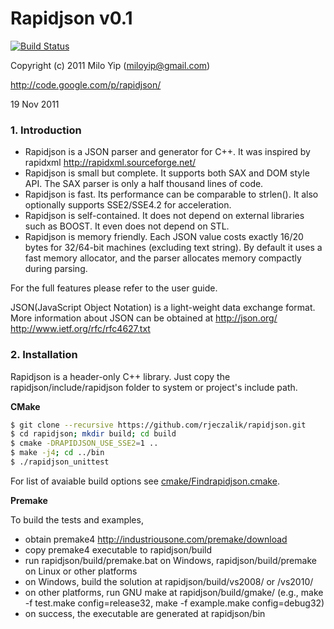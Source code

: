 Rapidjson v0.1
==============

[![Build Status](https://drone.io/github.com/rjeczalik/rapidjson/status.png)](https://drone.io/github.com/rjeczalik/rapidjson/latest)

Copyright (c) 2011 Milo Yip (miloyip@gmail.com)

http://code.google.com/p/rapidjson/

19 Nov 2011

### 1. Introduction

* Rapidjson is a JSON parser and generator for C++. It was inspired by rapidxml http://rapidxml.sourceforge.net/
* Rapidjson is small but complete. It supports both SAX and DOM style API. The SAX parser is only a half thousand lines of code.
* Rapidjson is fast. Its performance can be comparable to strlen(). It also optionally supports SSE2/SSE4.2 for acceleration.
* Rapidjson is self-contained. It does not depend on external libraries such as BOOST. It even does not depend on STL.
* Rapidjson is memory friendly. Each JSON value costs exactly 16/20 bytes for 32/64-bit machines (excluding text string). By default it uses a fast memory allocator, and the parser allocates memory compactly during parsing. 

For the full features please refer to the user guide.

JSON(JavaScript Object Notation) is a light-weight data exchange format.
More information about JSON can be obtained at
http://json.org/
http://www.ietf.org/rfc/rfc4627.txt

### 2. Installation

Rapidjson is a header-only C++ library. Just copy the rapidjson/include/rapidjson folder to system or project's include path.

**CMake**

```bash
$ git clone --recursive https://github.com/rjeczalik/rapidjson.git
$ cd rapidjson; mkdir build; cd build
$ cmake -DRAPIDJSON_USE_SSE2=1 ..
$ make -j4; cd ../bin
$ ./rapidjson_unittest
```

For list of avaiable build options see [cmake/Findrapidjson.cmake](https://github.com/rjeczalik/rapidjson/blob/master/cmake/Findrapidjson.cmake).

**Premake**

To build the tests and examples,

* obtain premake4 http://industriousone.com/premake/download
* copy premake4 executable to rapidjson/build
* run rapidjson/build/premake.bat on Windows, rapidjson/build/premake on Linux or other platforms
* on Windows, build the solution at rapidjson/build/vs2008/ or /vs2010/
* on other platforms, run GNU make at rapidjson/build/gmake/ (e.g., make -f test.make config=release32, make -f example.make config=debug32)
* on success, the executable are generated at rapidjson/bin
